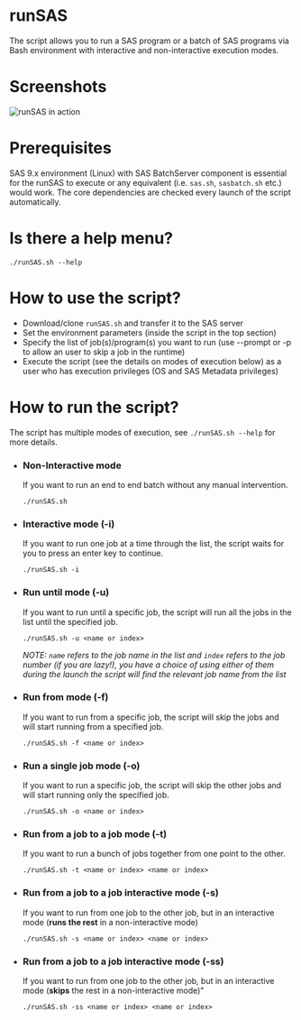 # runSAS
The script allows you to run a SAS program or a batch of SAS programs via Bash environment with interactive and non-interactive execution modes.

# Screenshots
![runSAS in action](https://i.imgur.com/ixP3jzh.png)

# Prerequisites
SAS 9.x environment (Linux) with SAS BatchServer component is essential for the runSAS to execute or any equivalent (i.e. `sas.sh`, `sasbatch.sh` etc.) would work. The core dependencies are checked every launch of the script automatically.

# Is there a help menu?
 `./runSAS.sh --help`

# How to use the script?
  * Download/clone `runSAS.sh` and transfer it to the SAS server
  * Set the environment parameters (inside the script in the top section)
  * Specify the list of job(s)/program(s) you want to run (use --prompt or -p to allow an user to skip a job in the runtime)
  * Execute the script (see the details on modes of execution below) as a user who has execution privileges (OS and SAS Metadata privileges)

# How to run the script? 
The script has multiple modes of execution, see `./runSAS.sh --help` for more details. 

* ### Non-Interactive mode
  If you want to run an end to end batch without any manual intervention.
  
  `./runSAS.sh`
  
* ### Interactive mode (-i)
  If you want to run one job at a time through the list, the script waits for you to press an enter key to continue.
  
  `./runSAS.sh -i`
  
* ### Run until mode (-u)
  If you want to run until a specific job, the script will run all the jobs in the list until the specified job.
  
  `./runSAS.sh -u <name or index>`
  
  *NOTE: `name` refers to the job name in the list and `index` refers to the job number (if you are lazy!), you have a choice of using     either of them during the launch the script will find the relevant job name from the list*

* ### Run from mode (-f)
  If you want to run from a specific job, the script will skip the jobs and will start running from a specified job.
  
  `./runSAS.sh -f <name or index>`
  
* ### Run a single job mode (-o)
  If you want to run a specific job, the script will skip the other jobs and will start running only the specified job.
  
  `./runSAS.sh -o <name or index>`
  
* ### Run from a job to a job mode (-t)
  If you want to run a bunch of jobs together from one point to the other.
  
  `./runSAS.sh -t <name or index> <name or index>` 
  
* ### Run from a job to a job interactive mode (-s)
  If you want to run from one job to the other job, but in an interactive mode (__runs the rest__ in a non-interactive mode)  
  
  `./runSAS.sh -s <name or index> <name or index>` 
  
* ### Run from a job to a job interactive mode (-ss)
  If you want to run from one job to the other job, but in an interactive mode (__skips__ the rest in a non-interactive       mode)" 
  
  `./runSAS.sh -ss <name or index> <name or index>` 
